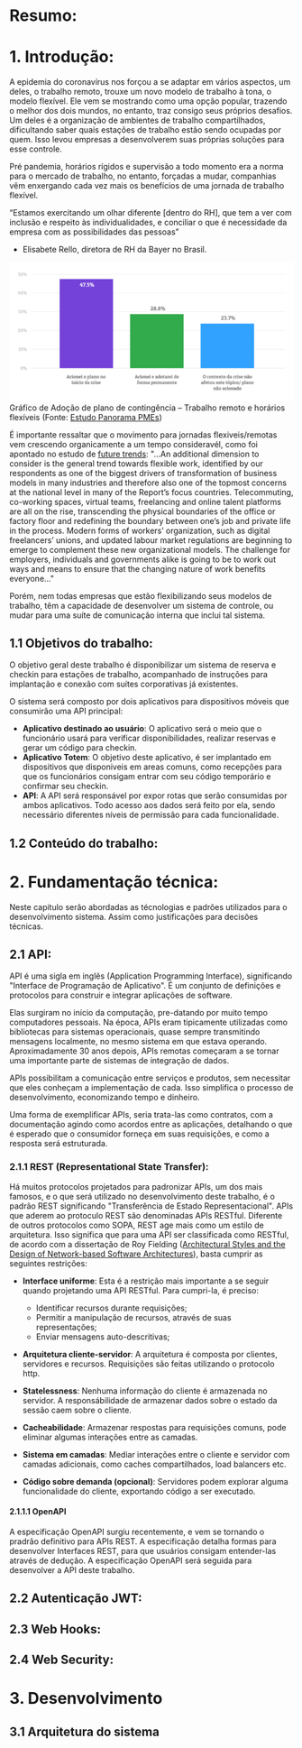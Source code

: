 # Resumo:
# 1. Introdução:
A epidemia do coronavírus nos forçou a se adaptar em vários aspectos, um deles, o trabalho remoto, trouxe um novo modelo de trabalho à tona, o modelo flexível. Ele vem se mostrando como uma opção popular, trazendo o melhor dos dois mundos, no entanto, traz consigo seus próprios desafios. Um deles é a organização de ambientes de trabalho compartilhados, dificultando saber quais estações de trabalho estão sendo ocupadas por quem. Isso levou empresas a desenvolverem suas próprias soluções para esse controle.

Pré pandemia, horários rígidos e supervisão a todo momento era a norma para o mercado de trabalho, no entanto, forçadas a mudar, companhias vêm enxergando cada vez mais os benefícios de uma jornada de trabalho flexível.

“Estamos exercitando um olhar diferente [dentro do RH], que tem a ver com inclusão e respeito às individualidades, e conciliar o que é necessidade da empresa com as possibilidades das pessoas”
- Elisabete Rello, diretora de RH da Bayer no Brasil.

![graph](images/graph-1.png)
Gráfico de Adoção de plano de contingência – Trabalho remoto e horários flexíveis (Fonte: [Estudo Panorama PMEs](https://resultadosdigitais.com.br/blog/panorama-pmes-medidas-trabalho-remoto/))

É importante ressaltar que o movimento para jornadas flexiveis/remotas vem crescendo organicamente a um tempo consideravél, como foi apontado no estudo de [future trends](http://reports.weforum.org/future-of-jobs-2016/employment-trends/):
"...An additional dimension to consider is the general trend towards flexible work, identified by our respondents as one of the biggest drivers of transformation of business models in many industries and therefore also one of the topmost concerns at the national level in many of the Report’s focus countries. Telecommuting, co-working spaces, virtual teams, freelancing and online talent platforms are all on the rise, transcending the physical boundaries of the office or factory floor and redefining the boundary between one’s job and private life in the process. Modern forms of workers’ organization, such as digital freelancers’ unions, and updated labour market regulations are beginning to emerge to complement these new organizational models. The challenge for employers, individuals and governments  alike is going to be to work out ways and means to ensure that the changing nature of work benefits everyone..."

Porém, nem todas empresas que estão flexibilizando seus modelos de trabalho, têm a capacidade de desenvolver um sistema de controle, ou mudar para uma suíte de comunicação interna que inclui tal sistema.

## 1.1 Objetivos do trabalho:

O objetivo geral deste trabalho é disponibilizar um sistema de reserva e checkin para estações de trabalho, acompanhado de instruções para implantação e conexão com suítes corporativas já existentes.

O sistema será composto por dois aplicativos para dispositivos móveis que consumirão uma API principal:
- **Aplicativo destinado ao usuário**: O aplicativo será o meio que o funcionário usará para verificar disponibilidades, realizar reservas e gerar um código para checkin.
- **Aplicativo Totem**: O objetivo deste aplicativo, é ser implantado em dispositivos que disponiveis em areas comuns, como recepções para que os funcionários consigam entrar com seu código temporário e confirmar seu checkin.
- **API**: A API será responsável por expor rotas que serão consumidas por ambos aplicativos. Todo acesso aos dados será feito por ela, sendo necessário diferentes níveis de permissão para cada funcionalidade.

## 1.2 Conteúdo do trabalho:
# 2. Fundamentação técnica:
Neste capitulo serão abordadas as técnologias e padrões utilizados para o desenvolvimento sistema. Assim como justificações para decisões técnicas.

## 2.1 API:

API é uma sigla em inglês (Application Programming Interface), significando "Interface de Programação de Aplicativo". É um conjunto de definições e protocolos para construir e integrar aplicações de software.

Elas surgiram no início da computação, pre-datando por muito tempo computadores pessoais. Na época, APIs eram tipicamente utilizadas como bibliotecas para sistemas operacionais, quase sempre transmitindo mensagens localmente, no mesmo sistema em que estava operando. Aproximadamente 30 anos depois, APIs remotas começaram a se tornar uma importante parte de sistemas de integração de dados.

APIs possibilitam a comunicação entre serviços e produtos, sem necessitar que eles conheçam a implementação de cada. Isso simplifica o processo de desenvolvimento, economizando tempo e dinheiro.

Uma forma de exemplificar APIs, seria trata-las como contratos, com a documentação agindo como acordos entre as aplicações, detalhando o que é esperado que o consumidor forneça em suas requisições, e como a resposta será estruturada.

### 2.1.1 REST (Representational State Transfer):

Há muitos protocolos projetados para padronizar APIs, um dos mais famosos, e o que será utilizado no desenvolvimento deste trabalho, é o padrão REST significando "Transferência de Estado Representacional". APIs que aderem ao protoculo REST são denominadas APIs RESTful. Diferente de outros protocolos como SOPA, REST age mais como um estilo de arquitetura. Isso significa que para uma API ser classificada como RESTful, de acordo com a dissertação de  Roy Fielding ([Architectural Styles and the Design of Network-based Software Architectures](https://www.ics.uci.edu/~fielding/pubs/dissertation/rest_arch_style.htm)), basta cumprir as seguintes restrições:

- **Interface uniforme**: Esta é a restrição mais importante a se seguir quando projetando uma API RESTful. Para cumpri-la, é preciso:
  - Identificar recursos durante requisições;
  - Permitir a manipulação de recursos, através de suas representações;
  - Enviar mensagens auto-descritivas;

- **Arquitetura cliente-servidor**: A arquitetura é composta por clientes, servidores e recursos. Requisições são feitas utilizando o protocolo http.

- **Statelessness**: Nenhuma informação do cliente é armazenada no servidor. A responsábilidade de armazenar dados sobre o estado da sessão caem sobre o cliente.

- **Cacheabilidade**: Armazenar respostas para requisições comuns, pode eliminar algumas interações entre as camadas.

- **Sistema em camadas**: Mediar interações entre o cliente e servidor com camadas adicionais, como caches compartilhados, load balancers etc.

- **Código sobre demanda (opcional)**: Servidores podem explorar alguma funcionalidade do cliente, exportando código a ser executado.

#### 2.1.1.1 OpenAPI
A especificação OpenAPI surgiu recentemente, e vem se tornando o pradrão definitivo para APIs REST. A especificação detalha formas para desenvolver Interfaces REST, para que usuários consigam entender-las através de dedução. A especificação OpenAPI será seguida para desenvolver a API deste trabalho.

## 2.2 Autenticação JWT:
## 2.3 Web Hooks:
## 2.4 Web Security:
# 3. Desenvolvimento
## 3.1 Arquitetura do sistema